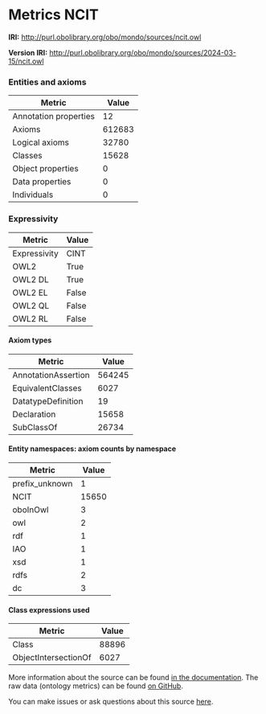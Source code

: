 # Metrics NCIT

**IRI:** http://purl.obolibrary.org/obo/mondo/sources/ncit.owl

**Version IRI:** http://purl.obolibrary.org/obo/mondo/sources/2024-03-15/ncit.owl

### Entities and axioms

| Metric | Value |
| ------ | ----- |
| Annotation properties | 12 |
| Axioms | 612683 |
| Logical axioms | 32780 |
| Classes | 15628 |
| Object properties | 0 |
| Data properties | 0 |
| Individuals | 0 |


### Expressivity

| Metric | Value |
| ------ | ----- |
| Expressivity | CINT |
| OWL2 | True |
| OWL2 DL | True |
| OWL2 EL | False |
| OWL2 QL | False |
| OWL2 RL | False |

#### Axiom types

| Metric | Value |
| ------ | ----- |
| AnnotationAssertion | 564245 |
| EquivalentClasses | 6027 |
| DatatypeDefinition | 19 |
| Declaration | 15658 |
| SubClassOf | 26734 |


#### Entity namespaces: axiom counts by namespace

| Metric | Value |
| ------ | ----- |
| prefix_unknown | 1 |
| NCIT | 15650 |
| oboInOwl | 3 |
| owl | 2 |
| rdf | 1 |
| IAO | 1 |
| xsd | 1 |
| rdfs | 2 |
| dc | 3 |


#### Class expressions used

| Metric | Value |
| ------ | ----- |
| Class | 88896 |
| ObjectIntersectionOf | 6027 |


More information about the source can be found [in the documentation](../sources.md). The raw data (ontology metrics) can be found [on GitHub](https://github.com/monarch-initiative/mondo-ingest/tree/main/src/ontology/metadata).

You can make issues or ask questions about this source [here](https://github.com/monarch-initiative/mondo-ingest/issues).


